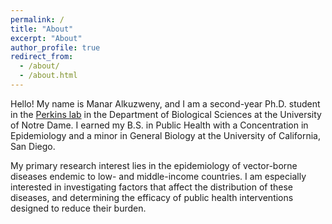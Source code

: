 ```yaml
---
permalink: /
title: "About"
excerpt: "About"
author_profile: true
redirect_from: 
  - /about/
  - /about.html
---
```


Hello! My name is Manar Alkuzweny, and I am a second-year Ph.D. student in the [Perkins lab](http://perkinslab.weebly.com/) in the Department of Biological Sciences at the University of Notre Dame. I earned my B.S. in Public Health with a Concentration in Epidemiology and a minor in General Biology at the University of California, San Diego.

My primary research interest lies in the epidemiology of vector-borne diseases endemic to low- and middle-income countries. I am especially interested in investigating factors that affect the distribution of these diseases, and determining the efficacy of public health interventions designed to reduce their burden.